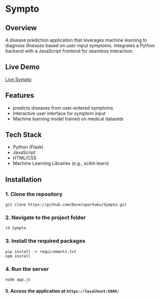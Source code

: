 ﻿# Sympto

## Overview
A disease prediction application that leverages machine learning to diagnose illnesses based on user-input symptoms. Integrates a Python backend with a JavaScript frontend for seamless interaction.

## Live Demo
[Live Sympto](https://developerkaku.github.io/sympto)

## Features
- predicts diseases from user-entered symptoms
- Interactive user interface for symptom input
- Machine learning model trained on medical datasets

## Tech Stack
- Python (Flask)
- JavaScript
- HTML/CSS
- Machine Learning Libraries (e.g., scikit-learn)

## Installation

### 1. Clone the repository
```
git clone https://github.com/Developerkaku/Sympto.git
```
### 2. Navigate to the project folder
```
cd Sympto
```
### 3. Install the required packages
```
pip install -r requirements.txt
npm install
```
### 4. Run the server
```
node app.js
```
#### 5. Access the application at `https://localhost:5000/`
